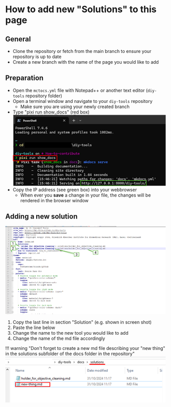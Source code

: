 # How to add new "Solutions" to this page

## General
- Clone the repository or fetch from the main branch to ensure your repository is up to date
- Create a new branch with the name of the page you would like to add


## Preparation
- Open the `mctocs.yml` file with Notepad++ or another text editor (`diy-tools` repository folder)
- Open a terminal window and navigate to your `diy-tools` repository
	- Make sure you are using your newly created branch
- Type
		"pixi run show_docs" (red box)
![Screenshot of terminal window](images/how-to-02.png)
- Copy the IP address (see green box) into your webbrowser
	- When ever you **save** a change in your file, the changes will be rendered in the browser window

## Adding a new solution
![Screenshot of the mkdocs.yml](images/how-to-01.png)

1. Copy the last line in section "Solution" (e.g. shown in screen shot)
2. Paste the line below
3. Change the name to the new tool you would like to add
4. Change the name of the md file accordingly


!!! warning "Don't forget to create a new md file describing your "new thing" in the solutions subfolder of the docs folder in the repository"
	![Screenshot of solutionsfolder](images/how-to-03.png)
